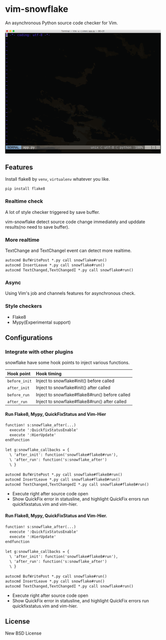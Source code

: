 # vim-snowflake

An asynchronous Python source code checker for Vim.

![Realtime style check](./assets/vim-snowflake.gif)

## Features

Install flake8 by `venv`, `virtualenv` whatever you like.

```console
pip install flake8
```

### Realtime check

A lot of style checker triggered by save buffer.

vim-snowflake detect source code change immediately and upddate results(no need to save buffer).

### More realtime

TextChange and TextChangeI event can detect more realtime.

```viml
autocmd BufWritePost *.py call snowflake#run()
autocmd InsertLeave *.py call snowflake#run()
autocmd TextChanged,TextChangedI *.py call snowflake#run()
```

### Async

Using Vim's job and channels features for asynchronous check.

### Style checkers

- Flake8
- Mypy(Experimental support)

## Configurations

### Integrate with other plugins

snowflake have some hook points to inject various functions.

|Hook point   |Hook timing                                   |
|:------------|:---------------------------------------------|
|`before_init`|Inject to snowflake#init() before called      |
|`after_init` |Inject to snowflake#init() after called       |
|`before_run` |Inject to snowflake#flake8#run() before called|
|`after_run`  |Inject to snowflake#flake8#run() after called |


#### Run Flake8, Mypy, QuickFixStatus and Vim-Hier

```viml
function! s:snowflake_after(...)
  execute ':QuickfixStatusEnable'
  execute ':HierUpdate'
endfunction

let g:snowflake_callbacks = {
  \ 'after_init': function('snowflake#flake8#run'),
  \ 'after_run': function('s:snowflake_after')
  \ }

autocmd BufWritePost *.py call snowflake#flake8#run()
autocmd InsertLeave *.py call snowflake#flake8#run()
autocmd TextChanged,TextChangedI *.py call snowflake#flake8#run()
```

- Execute right after source code open
- Show QuickFix error in statusline, and highlight QuickFix errors run
  quickfixstatus.vim and vim-hier.

#### Run Flake8, Mypy, QuickFixStatus and Vim-Hier.

```viml
function! s:snowflake_after(...)
  execute ':QuickfixStatusEnable'
  execute ':HierUpdate'
endfunction

let g:snowflake_callbacks = {
  \ 'after_init': function('snowflake#flake8#run'),
  \ 'after_run': function('s:snowflake_after')
  \ }

autocmd BufWritePost *.py call snowflake#run()
autocmd InsertLeave *.py call snowflake#run()
autocmd TextChanged,TextChangedI *.py call snowflake#run()
```

- Execute right after source code open
- Show QuickFix error in statusline, and highlight QuickFix errors run
  quickfixstatus.vim and vim-hier.

## License

New BSD License
